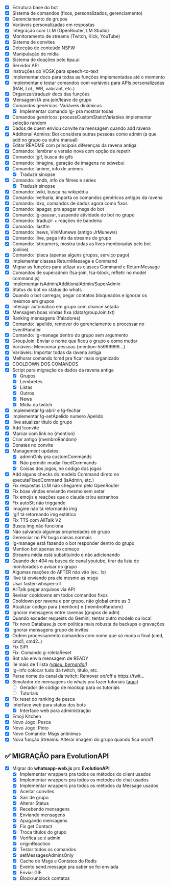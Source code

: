 - [x] Estrutura base do bot
- [x] Sistema de comandos (fixos, personalizados, gerenciamento)
- [x] Gerenciamento de grupos
- [x] Variáveis personalizadas em respostas
- [x] Integração com LLM (OpenRouter, LM Studio)
- [x] Monitoramento de streams (Twitch, Kick, YouTube)
- [x] Sistema de convites
- [x] Detecção de conteúdo NSFW
- [x] Manipulação de mídia
- [x] Sistema de doações pelo tipa.ai
- [x] Servidor API
- [x] Instruções do VOSK para speech-to-text
- [X] Implementar docs para todas as funções implementadas até o momento
- [X] Implementar e testar comandos com variáveis para APIs personalizadas (RAB, LoL, WR, valorant, etc.)
- [X] Organizar/traduzir docs das funções
- [X] Mensagem IA pra join/leave de grupo
- [X] Comandos genéricos: Variáveis dinâmicas
    - [x] Implementar comando !g- pra mostrar todas
- [X] Comandos genéricos: processCustomStaticVariables implementar seleção random
- [X] Dados de quem enviou convite na mensagem quando add ravena
- [X] Additonal Admins: Bot considera outras pessoas como admin (a que add no grupo ou outra manual)
- [x] Editar README com principais diferenças da ravena antiga
- [x] Comando: !lembrar e versão nova com opção de repetir
- [x] Comando: !gif, busca de gifs
- [x] Comando: !imagine, geração de imagens no sdwebui
- [x] Comando: !anime, info de animes
    - [x] Traduzir sinopse
- [x] Comando: !imdb, info de filmes e séries
    - [x] Traduzir sinopse
- [x] Comando: !wiki, busca na wikipédia
- [x] Comando: !velharia, importa os comandos genéricos antigos da ravena
- [x] Comando: !dxx, comandos de dados agora como fixos
- [x] Comando: !apagar, pra apagar msgs do bot
- [x] Comando: !g-pausar, suspende atividade do bot no grupo
- [x] Comando: !traduzir + reações de bandeira
- [x] Comando: !lastfm
- [x] Comando: !news, ViniMunews (antigo JrMunews)
- [x] Comando: !live, pega info da streams do grupo
- [x] Comando: !streamers, mostra todas as lives monitoradas pelo bot (online)
- [x] Comando: !placa (apenas alguns grupos, serviço pago)
- [X] Implementar classes ReturnMessage e Command
- [x] Migrar as funções para utlizar as classes Command e ReturnMessage
- [x] Comandos de superadmin (!sa-join, !sa-block, refletir no model command.js)
- [x] Implementar isAdmin/AdditionalAdmin/SuperAdmin
- [x] Status do bot no status do whats
- [x] Quando o bot carregar, pegar contatos bloqueados e ignorar os mesmos em grupos
- [x] Interagir automatico em grupo com chance setada
- [x] Mensagem boas vindas fixa (data/groupJoin.txt)
- [x] Ranking mensagens (!faladores)
- [x] Comando: !apelido, remover do gerenciamento e processar no EventHandler
- [x] Comando: !g-manage dentro do grupo sem argumento
- [x] GroupJoin: Enviar o nome que ficou o grupo e como mudar
- [x] Variáveis: Mencionar pessoas {mention-55999999...}
- [x] Variáveis: Importar todas da ravena antiga
- [x] Melhorar comando !cmd pra ficar mais organizado
- [x] COOLDOWN DOS COMANDOS
- [x] Script para migração de dados da ravena antiga
    - [x] Grupos
    - [x] Lembretes
    - [x] Listas
    - [x] Outros
    - [x] News
    - [x] Midia da twitch
- [x] Implementar !g-abrir e !g-fechar
- [x] Implementar !g-setApelido numero Apelido
- [x] !live atualizar titulo do grupo
- [x] Add !convite
- [x] Marcar com link no {mention}
- [x] Criar antigo {membroRandom}
- [x] Donates no convite
- [x] Management updates:
    - [x] adminOnly pra customCommands
    - [x] Não permitir mudar fixedCommands
    - [x] Coisas dos jogos, no código dos jogos
- [x] Add alguns checks do modelo Command direto no executeFixedCommand (isAdmin, etc.)
- [X] Fix respostas LLM não chegarem pelo OpenRouter
- [X] Fix boas vindas enviando mesmo sem setar
- [x] Fix emojis e reações que o claude criou estranhos
- [x] Fix autoStt não triggando
- [x] Imagine não tá retornando img
- [x] !gif tá retornando img estática
- [x] Fix TTS com AllTalk V2
- [x] Busca img não funciona
- [x] Não salvando algumas propriedades de grupo
- [x] Gerenciar no PV buga coisas normais
- [x] !g-manage está fazendo o bot responder dentro do grupo
- [x] Mention bot apenas no começo
- [x] Streams midia está substituindo e não adicionando
- [x] Quando der 404 na busca de canal  youtube, tirar da lista de monitorados e avisar no grupo
- [x] Algumas reações do AFTER não vão (ex.: !s)
- [x] !live tá enviando pra ele mesmo as msgs
- [x] Usar faster-whisper-xll
- [x] AllTalk pegar arquivos via API
- [x] Revisar cooldowns em todos comandos fixos
- [x] Cooldown por ravena e por grupo, não global entre as 3
- [x] Atualizar código para {mention} e {membroRandom}
- [x] Ignorar mensagens entre ravenas (grupos de adm)
- [x] Quando exceder requests do Gemini, tentar outro modelo ou local
- [x] Fix novo Database.js com politica mais robusta de backups e gravações
- [x] Ignorar mensagens grupo de invites
- [x] Ordem processamento comandos com nome que só muda o final (cmd, cmd1, cmd2..)
- [x] Fix SiPt
- [x] Fix: Comando g-roletaReset
- [x] Bot não envia mensagem de READY
- [x] !le mais de 1 lista _([valeu, bernardo!](https://github.com/moothz/ravena-ai/pull/3))_
- [x] !g-info colocar tudo da twitch, titulo, etc.
- [x] Parse nome do canal da twitch: Remover on/off e https://twit...
- [x] Simulador de mensagens do whats pra fazer tutoriais ([aqui](simulador/index.html))
    - [ ] Gerador de código de mockup para os tutoriais
    - [ ] Tutoriais
- [x] Fix reset do ranking de pesca
- [x] Interface web para status dos bots
    - [x] Interface web para administração
- [x] Emoji Kitchen
- [x] Novo Jogo: Pesca
- [x] Novo Jogo: Pinto
- [x] Novo Comando: Msgs anônimas
- [x] Nova função Streams: Alterar imagem do grupo quando fica on/off

## ✅ MIGRAÇÃO para EvolutionAPI

- [x] Migrar do **whatsapp-web.js** pro **EvolutionAPI**
  - [x] Implementar wrappers pra todos os métodos do client usados
  - [x] Implementar wrappers pra todos os métodos do chat usados
  - [x] Implementar wrappers pra todos os métodos da Message usados
  - [x] Aceitar convites
  - [x] Sair de grupo
  - [x] Alterar Status
  - [x] Recebendo mensagens
  - [x] Enviando mensagens
  - [x] Apagando mensagens
  - [x] Fix get Contact
  - [x] Troca titulos do grupo
  - [x] Verifica se é admin
  - [x] originReaction
  - [x] Testar todos os comandos
  - [x] setMessagesAdminsOnly
  - [x] Cache de Msgs e Contatos do Redis
  - [x] Evento send.message pra saber se foi enviada
  - [x] Enviar GIF
  - [x] Block/unblock contatos